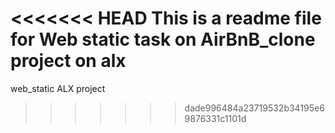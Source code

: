 <<<<<<< HEAD
This is a readme file for Web static task on AirBnB_clone project on alx
=======
web_static ALX project
>>>>>>> dade996484a23719532b34195e69876331c1101d
